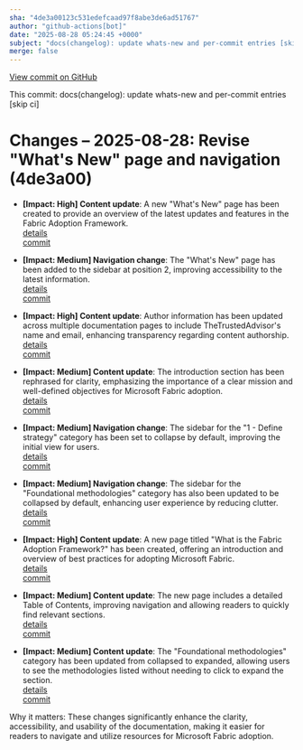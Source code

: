 ```yaml
---
sha: "4de3a00123c531edefcaad97f8abe3de6ad51767"
author: "github-actions[bot]"
date: "2025-08-28 05:24:45 +0000"
subject: "docs(changelog): update whats-new and per-commit entries [skip ci]"
merge: false
---
```


[View commit on GitHub](https://github.com/TheTrustedAdvisor/FabricAdoptionFramework/commit/4de3a00123c531edefcaad97f8abe3de6ad51767)

This commit: docs(changelog): update whats-new and per-commit entries [skip ci]

# Changes – 2025-08-28: Revise "What's New" page and navigation (4de3a00)

- **[Impact: High] Content update**: A new "What's New" page has been created to provide an overview of the latest updates and features in the Fabric Adoption Framework.  
   [details](/docs/about/changes/2025-08-27-3164d603b17e05fe742b15e771b5f128fdf31da7)  
   [commit](https://github.com/TheTrustedAdvisor/FabricAdoptionFramework/commit/4de3a00123c531edefcaad97f8abe3de6ad51767)  

- **[Impact: Medium] Navigation change**: The "What's New" page has been added to the sidebar at position 2, improving accessibility to the latest information.  
   [details](/docs/about/changes/2025-08-27-3164d603b17e05fe742b15e771b5f128fdf31da7)  
   [commit](https://github.com/TheTrustedAdvisor/FabricAdoptionFramework/commit/4de3a00123c531edefcaad97f8abe3de6ad51767)  

- **[Impact: High] Content update**: Author information has been updated across multiple documentation pages to include TheTrustedAdvisor's name and email, enhancing transparency regarding content authorship.  
   [details](/docs/about/changes/2025-08-27-3164d603b17e05fe742b15e771b5f128fdf31da7)  
   [commit](https://github.com/TheTrustedAdvisor/FabricAdoptionFramework/commit/4de3a00123c531edefcaad97f8abe3de6ad51767)  

- **[Impact: Medium] Content update**: The introduction section has been rephrased for clarity, emphasizing the importance of a clear mission and well-defined objectives for Microsoft Fabric adoption.  
   [details](/docs/about/changes/2025-08-27-3164d603b17e05fe742b15e771b5f128fdf31da7)  
   [commit](https://github.com/TheTrustedAdvisor/FabricAdoptionFramework/commit/4de3a00123c531edefcaad97f8abe3de6ad51767)  

- **[Impact: Medium] Navigation change**: The sidebar for the "1 - Define strategy" category has been set to collapse by default, improving the initial view for users.  
   [details](/docs/about/changes/2025-08-27-3164d603b17e05fe742b15e771b5f128fdf31da7)  
   [commit](https://github.com/TheTrustedAdvisor/FabricAdoptionFramework/commit/4de3a00123c531edefcaad97f8abe3de6ad51767)  

- **[Impact: Medium] Navigation change**: The sidebar for the "Foundational methodologies" category has also been updated to be collapsed by default, enhancing user experience by reducing clutter.  
   [details](/docs/about/changes/2025-08-27-3164d603b17e05fe742b15e771b5f128fdf31da7)  
   [commit](https://github.com/TheTrustedAdvisor/FabricAdoptionFramework/commit/4de3a00123c531edefcaad97f8abe3de6ad51767)  

- **[Impact: High] Content update**: A new page titled "What is the Fabric Adoption Framework?" has been created, offering an introduction and overview of best practices for adopting Microsoft Fabric.  
   [details](/docs/about/changes/2025-08-27-3164d603b17e05fe742b15e771b5f128fdf31da7)  
   [commit](https://github.com/TheTrustedAdvisor/FabricAdoptionFramework/commit/4de3a00123c531edefcaad97f8abe3de6ad51767)  

- **[Impact: Medium] Content update**: The new page includes a detailed Table of Contents, improving navigation and allowing readers to quickly find relevant sections.  
   [details](/docs/about/changes/2025-08-27-3164d603b17e05fe742b15e771b5f128fdf31da7)  
   [commit](https://github.com/TheTrustedAdvisor/FabricAdoptionFramework/commit/4de3a00123c531edefcaad97f8abe3de6ad51767)  

- **[Impact: Medium] Content update**: The "Foundational methodologies" category has been updated from collapsed to expanded, allowing users to see the methodologies listed without needing to click to expand the section.  
   [details](/docs/about/changes/2025-08-27-3164d603b17e05fe742b15e771b5f128fdf31da7)  
   [commit](https://github.com/TheTrustedAdvisor/FabricAdoptionFramework/commit/4de3a00123c531edefcaad97f8abe3de6ad51767)  

Why it matters: These changes significantly enhance the clarity, accessibility, and usability of the documentation, making it easier for readers to navigate and utilize resources for Microsoft Fabric adoption.
